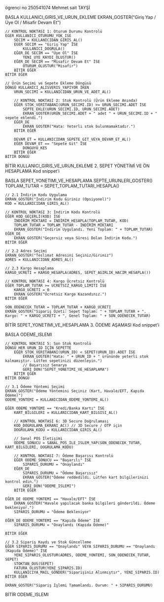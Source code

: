 ögrenci no 250541074 
Mehmet sait TAYŞİ 




BASLA KULLANICI_GIRIS_VE_URUN_EKLEME
    EKRAN_GOSTER("Giriş Yap / Üye Ol / Misafir Devam Et")

    // KONTROL NOKTASI 1: Oturum Durumu Kontrolü
    EGER KULLANICI_OTURUMU_YOK_ISE
        SECIM = KULLANICIDAN_GIRIS_AL()
        EGER SECIM == "Giriş Yap" İSE
            KULLANICI_DOGRULA()
        EĞER_DE SECIM == "Üye Ol" İSE
            YENI_UYE_KAYDI_OLUSTUR()
        EĞER_DE SECIM == "Misafir Devam Et" İSE
            OTURUM_OLUSTUR("Misafir")
        BİTİR EĞER
    BİTİR EĞER

    // Ürün Seçimi ve Sepete Ekleme Döngüsü
    DÖNGÜ KULLANICI_ALISVERIS_YAPIYOR İKEN
        URUN_SECIMI = KULLANICIDAN_URUN_VE_ADET_AL()

        // KONTROL NOKTASI 2: Stok Kontrolü (Ürün Ekleme Anında)
        EĞER STOK_VERITABANI(URUN_SECIMI.ID) >= URUN_SECIMI.ADET İSE
            SEPTE_EKLE(URUN_SECIMI.ID, URUN_SECIMI.ADET)
            EKRAN_GOSTER(URUN_SECIMI.ADET + " adet " + URUN_SECIMI.ID + " sepete eklendi.")
        EĞER_DE
            EKRAN_GOSTER("Hata: Yeterli stok bulunmamaktadır.")
        BİTİR EĞER

        DEVAM_ET = KULLANICIDAN_SEPETE_GIT_VEYA_DEVAM_ET_AL()
        EĞER DEVAM_ET == "Sepete Git" İSE
            DONGUYU_KES
        BİTİR EĞER
    BİTİR DÖNGÜ

BİTİR KULLANICI_GIRIS_VE_URUN_EKLEME
2. SEPET YÖNETİMİ VE ÖN HESAPLAMA
Kod snippet'i

BASLA SEPET_YONETIMI_VE_HESAPLAMA
    SEPTE_URUNLERI_GOSTER()
    TOPLAM_TUTAR = SEPET_TOPLAM_TUTARI_HESAPLA()

    // 2.1 İndirim Kodu Uygulama
    EKRAN_GOSTER("İndirim Kodu Giriniz (Opsiyonel)")
    KOD = KULLANICIDAN_GIRIS_AL()

    // KONTROL NOKTASI 3: İndirim Kodu Kontrolü
    EĞER KOD_GEÇERLİ(KOD) İSE
        İNDİRİM_MİKTARI = İNDİRİM_HESAPLA(TOPLAM_TUTAR, KOD)
        TOPLAM_TUTAR = TOPLAM_TUTAR - İNDİRİM_MİKTARI
        EKRAN_GOSTER("İndirim Uygulandı. Yeni Toplam: " + TOPLAM_TUTAR)
    EĞER_DE
        EKRAN_GOSTER("Geçersiz veya Süresi Dolan İndirim Kodu.")
    BİTİR EĞER

    // 2.2 Adres Seçimi
    EKRAN_GOSTER("Teslimat Adresini Seçiniz/Giriniz")
    ADRES = KULLANICIDAN_ADRES_AL()

    // 2.3 Kargo Hesaplama
    KARGO_UCRETI = KARGO_HESAPLA(ADRES, SEPET_AGIRLIK_HACIM_HESAPLA())

    // KONTROL NOKTASI 4: Kargo Ücretsiz Kontrolü
    EĞER TOPLAM_TUTAR >= UCRETSIZ_KARGO_LIMITI İSE
        KARGO_UCRETI = 0
        EKRAN_GOSTER("Ücretsiz Kargo Kazandınız.")
    BİTİR EĞER

    SON_ODENECEK_TUTAR = TOPLAM_TUTAR + KARGO_UCRETI
    EKRAN_GOSTER("Sipariş Özeti: Sepet Toplam: " + TOPLAM_TUTAR + ", Kargo: " + KARGO_UCRETI + ", Genel Toplam: " + SON_ODENECEK_TUTAR)

BİTİR SEPET_YONETIMI_VE_HESAPLAMA
3. ÖDEME AŞAMASI
Kod snippet'i

BASLA ODEME_ISLEMI

    // KONTROL NOKTASI 5: Son Stok Kontrolü
    DÖNGÜ HER URUN_ID İÇİN SEPETTE
        EĞER STOK_VERITABANI(URUN_ID) < SEPET(URUN_ID).ADET İSE
            EKRAN_GOSTER("Hata: " + URUN_ID + " ürününde yeterli stok kalmamıştır. Lütfen sepetinizi düzenleyin.")
            // Başarısız Senaryo
            GERI_DON("SEPET_YONETIMI_VE_HESAPLAMA")
        BİTİR EĞER
    BİTİR DÖNGÜ

    // 3.1 Ödeme Yöntemi Seçimi
    EKRAN_GOSTER("Ödeme Yöntemini Seçiniz (Kart, Havale/EFT, Kapıda Ödeme)")
    ODEME_YONTEMI = KULLANICIDAN_ODEME_YONTEMI_AL()

    EĞER ODEME_YONTEMI == "Kredi/Banka Kartı" İSE
        KART_BILGILERI = KULLANICIDAN_KART_BILGISI_AL()
        
        // KONTROL NOKTASI 6: 3D Secure Doğrulaması
        KOD_DOGRULAMA_EKRANI_AC() // 3D Secure / OTP için
        DOGRULAMA_KODU = KULLANICIDAN_GIRIS_AL()
        
        // Sanal POS İletişimi
        ODEME_SONUCU = SANAL_POS_ILE_ISLEM_YAP(SON_ODENECEK_TUTAR, KART_BILGILERI, DOGRULAMA_KODU)

        // KONTROL NOKTASI 7: Ödeme Başarısı Kontrolü
        EĞER ODEME_SONUCU == "Başarılı" İSE
            SIPARIS_DURUMU = "Onaylandı"
        EĞER_DE
            SIPARIS_DURUMU = "Ödeme Başarısız"
            EKRAN_GOSTER("Ödeme reddedildi. Lütfen kart bilgilerinizi kontrol edin.")
            GERI_DON("ODEME_ISLEMI")
        BİTİR EĞER

    EĞER_DE ODEME_YONTEMI == "Havale/EFT" İSE
        EKRAN_GOSTER("Havale yapılacak banka bilgileri gönderildi. Ödeme bekleniyor.")
        SIPARIS_DURUMU = "Ödeme Bekleniyor"
        
    EĞER_DE ODEME_YONTEMI == "Kapıda Ödeme" İSE
        SIPARIS_DURUMU = "Onaylandı (Kapıda Ödeme)"
        
    BİTİR EĞER
    
    // 3.2 Sipariş Kaydı ve Stok Güncelleme
    EĞER SIPARIS_DURUMU == "Onaylandı" VEYA SIPARIS_DURUMU == "Onaylandı (Kapıda Ödeme)" İSE
        YENI_SIPARIS_OLUSTUR(ADRES, ODEME_YONTEMI, SON_ODENECEK_TUTAR, SEPET)
        STOKTAN_DUS(SEPET)
        FATURA_OLUSTUR(YENI_SIPARIS.ID)
        KULLANICIYA_MAIL_GÖNDER("Siparişiniz Alınmıştır", YENI_SIPARIS.ID)
    BİTİR EĞER

    EKRAN_GOSTER("Sipariş İşlemi Tamamlandı. Durum: " + SIPARIS_DURUMU)

BİTİR ODEME_ISLEMI
